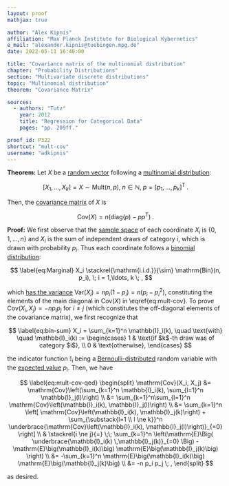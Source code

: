 ```yaml
---
layout: proof
mathjax: true

author: "Alex Kipnis"
affiliation: "Max Planck Institute for Biological Kybernetics"
e_mail: "alexander.kipnis@tuebingen.mpg.de"
date: 2022-05-11 16:40:00

title: "Covariance matrix of the multinomial distribution"
chapter: "Probability Distributions"
section: "Multivariate discrete distributions"
topic: "Multinomial distribution"
theorem: "Covariance Matrix"

sources:
  - authors: "Tutz"
    year: 2012
    title: "Regression for Categorical Data"
    pages: "pp. 209ff."

proof_id: P322
shortcut: "mult-cov"
username: "adkipnis"
---
```



**Theorem:** Let $X$ be a [random vector](/D/rvec) following a [multinomial distribution](/D/mult):

$$ \label{eq:mult}
\left[X_1, \ldots, X_k \right] = X \sim \mathrm{Mult}(n, p), \; n \in \mathbb{N}, \; p = \left[p_1, \ldots, p_k \right]^\mathrm{T} \; .
$$

Then, the [covariance matrix](/D/covmat) of $X$ is

$$ \label{eq:mult-cov}
\mathrm{Cov}(X) = n \left(\mathrm{diag}(p) - pp^\mathrm{T} \right) \; .
$$

**Proof:** We first observe that the [sample space](/D/samp-spc) of each coordinate $X_i$ is $\left\lbrace 0, 1, \ldots, n \right\rbrace$ and $X_i$ is the sum of independent draws of category $i$, which is drawn with probability $p_i$. Thus each coordinate follows a [binomial distribution](/D/bin):

$$ \label{eq:Marginal}
X_i \stackrel{\mathrm{i.i.d.}}{\sim} \mathrm{Bin}(n, p_i), \; i = 1,\ldots, k \; ,
$$

which [has the variance](/P/bin-var) $\mathrm{Var}(X_i) = n p_i(1-p_i) = n (p_i - p_i^2)$, constituting the elements of the main diagonal in $\mathrm{Cov}(X)$ in \eqref{eq:mult-cov}. To prove $\mathrm{Cov}(X_i, X_j) = -n p_i p_j$ for $i \ne j$ (which constitutes the off-diagonal elements of the covariance matrix), we first recognize that

$$ \label{eq:bin-sum}
X_i = \sum_{k=1}^n \mathbb{I}_i(k), \quad \text{with} \quad \mathbb{I}_i(k) := \begin{cases}
    1 & \text{if $k$-th draw was of category $i$}, \\
    0 & \text{otherwise},
\end{cases}
$$

the indicator function $\mathbb{I}_i$ being a [Bernoulli-distributed](/D/bern) random variable with the [expected value](/P/bern-mean) $p_i$. Then, we have 

$$ \label{eq:mult-cov-qed}
\begin{split}
\mathrm{Cov}(X_i, X_j) &= \mathrm{Cov}\left(\sum_{k=1}^n \mathbb{I}_i(k), \sum_{l=1}^n \mathbb{I}_j(l)\right) \\
&= \sum_{k=1}^n\sum_{l=1}^n \mathrm{Cov}\left(\mathbb{I}_i(k), \mathbb{I}_j(l)\right) \\
&= \sum_{k=1}^n \left[ \mathrm{Cov}\left(\mathbb{I}_i(k), \mathbb{I}_j(k)\right) + \sum_{\substack{l=1 \\ l \ne k}}^n \underbrace{\mathrm{Cov}\left(\mathbb{I}_i(k), \mathbb{I}_j(l)\right)}_{=0} \right] \\
& \stackrel{i \ne j}{=} \;\; \sum_{k=1}^n \left(\mathrm{E}\Big( \underbrace{\mathbb{I}_i(k) \,\mathbb{I}_j(k)}_{=0} \Big) - \mathrm{E}\big(\mathbb{I}_i(k)\big) \mathrm{E}\big(\mathbb{I}_j(k)\big) \right) \\
&= -\sum_{k=1}^n \mathrm{E}\big(\mathbb{I}_i(k)\big) \mathrm{E}\big(\mathbb{I}_j(k)\big) \\
&= -n p_i p_j \; ,
\end{split}
$$

as desired.
